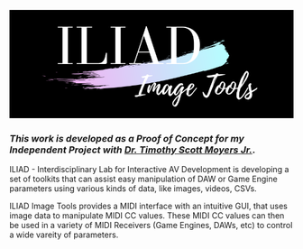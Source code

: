  ![ILIAD Image Tools](assets/img_tools_logo.png)
 
 ### _This work is developed as a Proof of Concept for my Independent Project with [Dr. Timothy Scott Moyers Jr.](http://www.timmoyers.com/)_.
 
 ILIAD - Interdisciplinary Lab for Interactive AV Development is developing a set of toolkits that can assist easy manipulation of DAW or Game Engine parameters using various kinds of data, like images, videos, CSVs. 
 
 ILIAD Image Tools provides a MIDI interface with an intuitive GUI, that uses image data to manipulate MIDI CC values. These MIDI CC values can then be used in a variety of MIDI Receivers (Game Engines, DAWs, etc) to control a wide vareity of parameters.
